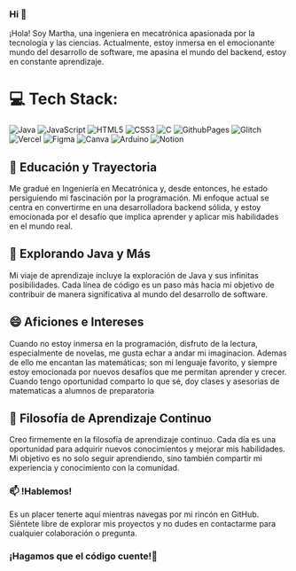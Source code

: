 ### Hi 👋


¡Hola! Soy Martha, una ingeniera en mecatrónica apasionada por la tecnología y las ciencias. Actualmente, estoy inmersa en el emocionante mundo del desarrollo de software, me apasina el mundo del backend, estoy en constante aprendizaje. 

# 💻 Tech Stack:
 ![Java](https://img.shields.io/badge/java-%23ED8B00.svg?style=for-the-badge&logo=openjdk&logoColor=white)  ![JavaScript](https://img.shields.io/badge/javascript-%23323330.svg?style=for-the-badge&logo=javascript&logoColor=%23F7DF1E) ![HTML5](https://img.shields.io/badge/html5-%23E34F26.svg?style=for-the-badge&logo=html5&logoColor=white) ![CSS3](https://img.shields.io/badge/css3-%231572B6.svg?style=for-the-badge&logo=css3&logoColor=white) ![C](https://img.shields.io/badge/c-%2300599C.svg?style=for-the-badge&logo=c&logoColor=white) ![GithubPages](https://img.shields.io/badge/github%20pages-121013?style=for-the-badge&logo=github&logoColor=white) ![Glitch](https://img.shields.io/badge/glitch-%233333FF.svg?style=for-the-badge&logo=glitch&logoColor=white) ![Vercel](https://img.shields.io/badge/vercel-%23000000.svg?style=for-the-badge&logo=vercel&logoColor=white) ![Figma](https://img.shields.io/badge/figma-%23F24E1E.svg?style=for-the-badge&logo=figma&logoColor=white) ![Canva](https://img.shields.io/badge/Canva-%2300C4CC.svg?style=for-the-badge&logo=Canva&logoColor=white) ![Arduino](https://img.shields.io/badge/-Arduino-00979D?style=for-the-badge&logo=Arduino&logoColor=white) ![Notion](https://img.shields.io/badge/Notion-%23000000.svg?style=for-the-badge&logo=notion&logoColor=white)

## 🔭 Educación y Trayectoria
Me gradué en Ingeniería en Mecatrónica y, desde entonces, he estado persiguiendo mi fascinación por la programación. Mi enfoque actual se centra en convertirme en una desarrolladora backend sólida, y estoy emocionada por el desafío que implica aprender y aplicar mis habilidades en el mundo real.

## 🌱 Explorando Java y Más
Mi viaje de aprendizaje incluye la exploración de Java y sus infinitas posibilidades. Cada línea de código es un paso más hacia mi objetivo de contribuir de manera significativa al mundo del desarrollo de software.

## 😄 Aficiones e Intereses
Cuando no estoy inmersa en la programación, disfruto de la lectura, especialmente de novelas, me gusta echar a andar mi imaginacion. Ademas de ello me encantan las matemáticas; son mi lenguaje favorito, y siempre estoy emocionada por nuevos desafíos que me permitan aprender y crecer. Cuando tengo oportunidad comparto lo que sé, doy clases y asesorias de matematicas a alumnos de preparatoria

## 🤔 Filosofía de Aprendizaje Continuo
Creo firmemente en la filosofía de aprendizaje continuo. Cada día es una oportunidad para adquirir nuevos conocimientos y mejorar mis habilidades. Mi objetivo es no solo seguir aprendiendo, sino también compartir mi experiencia y conocimiento con la comunidad.

### 📫 !Hablemos!
Es un placer tenerte aquí mientras navegas por mi rincón en GitHub. Siéntete libre de explorar mis proyectos y no dudes en contactarme para cualquier colaboración o pregunta.

### ¡Hagamos que el código cuente!🚀


